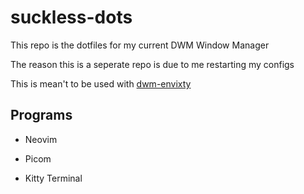 # suckless-dots

This repo is the dotfiles for my current DWM Window Manager

The reason this is a seperate repo is due to me restarting my configs

This is mean't to be used with [dwm-envixty](https://github.com/redkittty/dwm-envixty)


## Programs

- Neovim

- Picom

- Kitty Terminal

